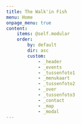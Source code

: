 ```yaml
---
title: The Walk'in Fish
menu: Home
onpage_menu: true
content:
    items: @self.modular
    order:
        by: default
        dir: asc
        custom:
            - _header
            - _events
            - _tussenfoto1
            - _menukaart
            - _tussenfoto2
            - _over
            - _tussenfoto3
            - _contact
            - _map
            - _modal
---
```



